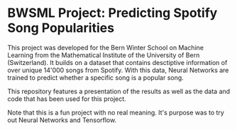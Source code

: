 # BWSML Project: Predicting **Spotify** Song Popularities

This project was developed for the Bern Winter School on Machine Learning from the Mathematical Institute of the University of Bern (Switzerland). It builds on a dataset that contains desctiptive information of over unique 14'000 songs from Spotify. With this data, Neural Networks are trained to predict whether a specific song is a popular song.

This repository features a presentation of the results as well as the data and code that has been used for this project. 

Note that this is a fun project with no real meaning. It's purpose was to try out Neural Networks and Tensorflow.

